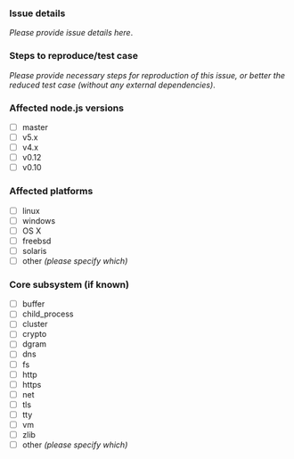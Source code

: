 ### Issue details

_Please provide issue details here_.

### Steps to reproduce/test case

_Please provide necessary steps for reproduction of this issue, or better the
reduced test case (without any external dependencies)_.

### Affected node.js versions

- [ ] master
- [ ] v5.x
- [ ] v4.x
- [ ] v0.12
- [ ] v0.10

### Affected platforms

- [ ] linux
- [ ] windows
- [ ] OS X
- [ ] freebsd
- [ ] solaris
- [ ] other _(please specify which)_

### Core subsystem (if known)

- [ ] buffer
- [ ] child_process
- [ ] cluster
- [ ] crypto
- [ ] dgram
- [ ] dns
- [ ] fs
- [ ] http
- [ ] https
- [ ] net
- [ ] tls
- [ ] tty
- [ ] vm
- [ ] zlib
- [ ] other _(please specify which)_
